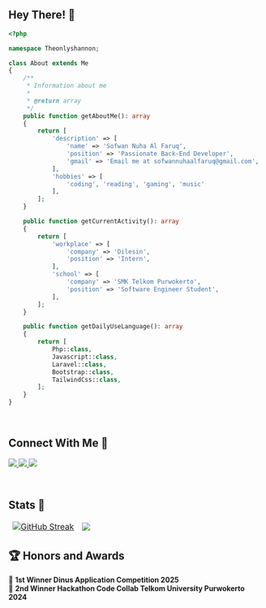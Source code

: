 ## Hey There! 👋
```php
<?php

namespace Theonlyshannon;

class About extends Me
{
    /**
     * Information about me
     *
     * @return array
     */
    public function getAboutMe(): array
    {
        return [
            'description' => [
                'name' => 'Sofwan Nuha Al Faruq',
                'position' => 'Passionate Back-End Developer',         
                'gmail' => 'Email me at sofwannuhaalfaruq@gmail.com',              
            ],
            'hobbies' => [
                'coding', 'reading', 'gaming', 'music'
            ],
        ];
    }

    public function getCurrentActivity(): array
    {
        return [
            'workplace' => [
                'company' => 'Dilesin',
                'position' => 'Intern',         
            ],
            'school' => [
                'company' => 'SMK Telkom Purwokerto',
                'position' => 'Software Engineer Student',         
            ],
        ];
    }

    public function getDailyUseLanguage(): array
    {
        return [
            Php::class,
            Javascript::class,
            Laravel::class,
            Bootstrap::class,
            TailwindCss::class,
        ];
    }
}
```
<br/>

## Connect With Me 🤗
<p align="left">
    <a href="https://skillicons.dev">
        <img src="https://skillicons.dev/icons?i=gmail" />
    </a>
    <a href="https://www.linkedin.com/in/sofwan-nuha-al-faruq-5a595b269">
        <img src="https://skillicons.dev/icons?i=linkedin" />
    </a>
    <a href="https://www.instagram.com/lynx3321.img">
        <img src="https://skillicons.dev/icons?i=instagram" />
    </a>
</p>
<br/>

<!--

## Tech Stack 💫
<p align="left">
    <h3>Technology</h3>
  <a href="#">
    <img src="https://skillicons.dev/icons?i=laravel,react,nextjs,express,bootstrap,tailwind,html,css,js,git,github,nodejs,mysql" />
  </a>
    <h3>Tools</h3>
  <a href="#">
    <img src="https://skillicons.dev/icons?i=vscode,visualstudio,discord,notion" />
  </a>
</p>
<br/>

-->

## Stats 🦄

<table align="center" border="0" cellpadding="0" cellspacing="0">
  <thead>
    <tr>
      <td>
            <a href="https://git.io/streak-stats">
                <img src="https://github-readme-streak-stats.herokuapp.com?user=theonlyshannon&theme=transparent&hide_border=true&border_radius=6" alt="GitHub Streak" />
            </a>
      </td>
      <td>
        <img align="center" src="https://github-readme-stats.vercel.app/api?username=theonlyshannon&show_icons=true&theme=transparent&hide_border=true" />
      </td>
    </tr>
  </thead>
</table>

<!-- ## 🗂️ Highlight Projects

<a href="https://github.com/dikaproject/social-media-apps.git">
  <img align="center" src="https://github-readme-stats.vercel.app/api/pin/?username=theonlyshannon&repo=unipath&show_icons=true&line_height=27&title_color=6aa6f8&text_color=8a919a&icon_color=6aa6f8&bg_color=22272e"/>
</a>

<a href="https://github.com/dikaproject/social-media-apps.git">
  <img align="center" src="https://github-readme-stats.vercel.app/api/pin/?username=theonlyshannon&repo=laravel-11-repository-interface&show_icons=true&line_height=27&title_color=6aa6f8&text_color=8a919a&icon_color=6aa6f8&bg_color=22272e"/>
</a>

<a href="https://github.com/theonlyshannon/slicing-bootstrap.git">
  <img align="center" src="https://github-readme-stats.vercel.app/api/pin/?username=dikaproject&repo=dinacom-backend&show_icons=true&line_height=27&title_color=6aa6f8&text_color=8a919a&icon_color=6aa6f8&bg_color=22272e"/>
</a> -->


## 🏆 Honors and Awards  
🥇 **1st Winner Dinus Application Competition 2025**  
🥈 **2nd Winner Hackathon Code Collab Telkom University Purwokerto 2024**  



